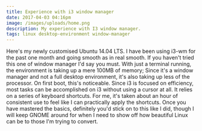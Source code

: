 ```yaml
---
title: Experience with i3 window manager
date: 2017-04-03 04:16pm
image: /images/uploads/home.png
description: My experience with I3 window manager.
tags: linux desktop-environment window-manager
---
```

Here's my newly customised Ubuntu 14.04 LTS. I have been using i3-wm for the past one month and going smooth as in real smooth. If you haven't tried this one of window manager I'd say you must. With just a terminal running, the environment is taking up a mere 100MB of memory; Since it's a window manager and not a full desktop environment, it's also taking up less of the processor. On first boot, this's noticeable. Since i3 is focused on efficiency, most tasks can be accomplished on i3 without using a cursor at all. It relies on a series of keyboard shortcuts. For me, it's taken about an hour of consistent use to feel like I can practically apply the shortcuts. Once you have mastered the basics, definitely you'd stick on to this like I did, though I will keep GNOME around for when I need to show off how beautiful Linux can be to those I'm trying to convert.
